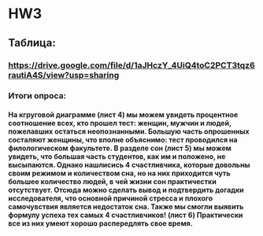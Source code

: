 # HW3
## Таблица:
### https://drive.google.com/file/d/1aJHczY_4UiQ4toC2PCT3tqz6rautiA4S/view?usp=sharing

### Итоги опроса:
#### На кгруговой диаграмме (лист 4) мы можем увидеть процентное соотношение всех, кто прошел тест: женщин, мужчин и людей, пожелавших остаться неопознанными. Большую часть опрошенных состаляют женщины, что вполне объяснимо: тест проводился на филологическом факультете. В разделе сон (лист 5) мы можем увидеть, что большая часть студентов, как им и положено, не высыпаются. Однако нашлисись 4 счастливчика, которые довольны своим режимом и количеством сна, но на них приходится чуть большее количество людей, в чей жизни сон практичестки отсутствует. Отсюда можно сделать вывод и подтвердить догадки исследователя, что основной причиной стресса и плохого самочувствия является недостаток сна. Также мы смогли выявить формулу успеха тех самых 4 счастливчиков! (лист 6) Практически все из них умеют хорошо распередлять свое время.
